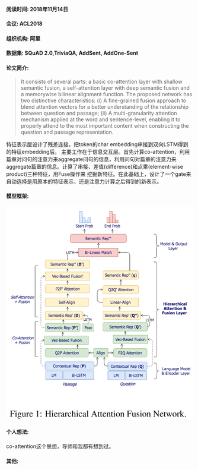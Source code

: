#### 阅读时间: 2018年11月14日  
#### 会议: ACL2018  
#### 组织机构: 阿里  
#### 数据集: SQuAD 2.0,TriviaQA, AddSent, AddOne-Sent  
#### 论文简介:

> It consists of several parts: a basic co-attention layer with shallow semantic fusion, a self-attention layer with deep semantic fusion and a memorywise bilinear alignment function.
> The proposed network has two distinctive characteristics: (i) A fine-grained fusion approach to blend attention vectors for a better understanding of the relationship between question and passage; (ii) A multi-granularity attention mechanism applied at the word and sentence-level, enabling it to properly attend to the most important content when constructing the question and passage representation.


特征表示层设计了残差连接，把token的char embedding串接到双向LSTM得到的特征embedding后。
主要工作在于信息交互层。首先计算co-attention，利用篇章对问句的注意力来aggregate问句的信息，利用问句对篇章的注意力来aggregate篇章的信息。计算了串接、差值(difference)和点乘(element-wise product)三种特征，用Fuse操作来
挖掘新特征。在此基础上，设计了一个gate来自动选择是用原本的特征表示，还是注意力计算之后得到的新表示。


#### 模型框架:  
![image](https://github.com/dengyuning/paper-reading-notes/blob/master/paper_pictures/HAFN_model.png?raw=true)

#### 个人想法:   
co-attention这个思想，导师和我都有想到过。  

#### 其他:  

